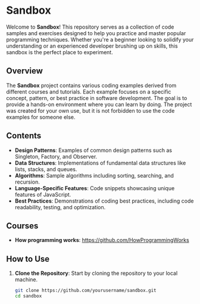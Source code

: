# Sandbox

Welcome to **Sandbox**! This repository serves as a collection of code samples and exercises designed to help you practice and master popular programming techniques. Whether you're a beginner looking to solidify your understanding or an experienced developer brushing up on skills, this sandbox is the perfect place to experiment.

## Overview

The **Sandbox** project contains various coding examples derived from different courses and tutorials. Each example focuses on a specific concept, pattern, or best practice in software development. The goal is to provide a hands-on environment where you can learn by doing. The project was created for your own use, but it is not forbidden to use the code examples for someone else.

## Contents

- **Design Patterns**: Examples of common design patterns such as Singleton, Factory, and Observer.
- **Data Structures**: Implementations of fundamental data structures like lists, stacks, and queues.
- **Algorithms**: Sample algorithms including sorting, searching, and recursion.
- **Language-Specific Features**: Code snippets showcasing unique features of JavaScript.
- **Best Practices**: Demonstrations of coding best practices, including code readability, testing, and optimization.

## Courses

- **How programming works**: https://github.com/HowProgrammingWorks

## How to Use

1. **Clone the Repository**: Start by cloning the repository to your local machine.
   ```bash
   git clone https://github.com/yourusername/sandbox.git
   cd sandbox
   ```
